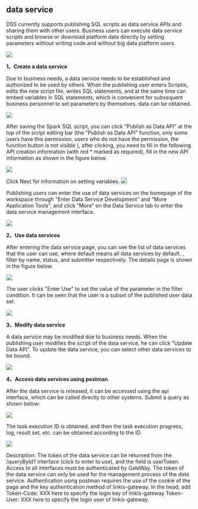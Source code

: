 data service
----------

DSS currently supports publishing SQL scripts as data service APIs and sharing them with other users. Business users can execute data service scripts and browse or download platform data directly by setting parameters without writing code and without big data platform users.

![](../Images/apiservice/c65f98286cd82f3d9100f602a31f4302.png)

**1、Create a data service**

Due to business needs, a data service needs to be established and authorized to be used by others. When the publishing user enters Scriptis, edits the new script file, writes SQL statements, and at the same time can embed variables in SQL statements, which is convenient for subsequent business personnel to set parameters by themselves. data can be obtained.

![](../Images/apiservice/b7f2ba78f56e660c9345895205cd47ed.png)


After saving the Spark SQL script, you can click "Publish as Data API" at the top of the script editing bar (the "Publish as Data API" function, only some users have this permission, users who do not have the permission, the function button is not visible ), after clicking, you need to fill in the following API creation information (with red
\* marked as required), fill in the new API information as shown in the figure below.

![](../Images/apiservice/105c29559c6ff03db92efc7cc0b7d15d.png)

Click Next for information on setting variables.
![](../Images/apiservice/c44c3ee7da22fdd19eb62379271a8410.png)


Publishing users can enter the use of data services on the homepage of the workspace through "Enter Data Service Development" and "More Application Tools", and click "More" on the Data Service tab to enter the data service management interface.

![](../Images/apiservice/150207df2ea89d2b0c2f3ccb8d46577b.png)



**2、Use data services**

After entering the data service page, you can see the list of data services that the user can use, where default means all data services by default. , filter by name, status, and submitter respectively. The details page is shown in the figure below.

![](../Images/apiservice/50bd31ef9795efe92aa333f7ac8518c6.png)

The user clicks "Enter Use" to set the value of the parameter in the filter condition. It can be seen that the user is a subset of the published user data set.

![](../Images/apiservice/dfbf44e1fe710b76883fe0eb24346707.png)

**3、Modify data service**

A data service may be modified due to business needs. When the publishing user modifies the script of the data service, he can click "Update Data API".
To update the data service, you can select other data services to be bound.

![](../Images/apiservice/ff7b18b4eec06f5dfd2da1e3693e2e59.png)

**4、Access data services using postman**

After the data service is released, it can be accessed using the api interface, which can be called directly to other systems. Submit a query as shown below:

![](../Images/apiservice/postman01.png)

The task execution ID is obtained, and then the task execution progress, log, result set, etc. can be obtained according to the ID.

![](../Images/apiservice/postman02.png)

Description: The token of the data service can be returned from the /queryById? interface (click to enter to use), and the field is userToken. Access to all interfaces must be authenticated by GateWay. The token of the data service can only be used for the management process of the data service. Authentication using postman requires the use of the cookie of the page and the key authentication method of linkis-gateway. In the head, add Token-Code: XXX here to specify the login key of linkis-gateway Token-User: XXX here to specify the login user of linkis-gateway.


